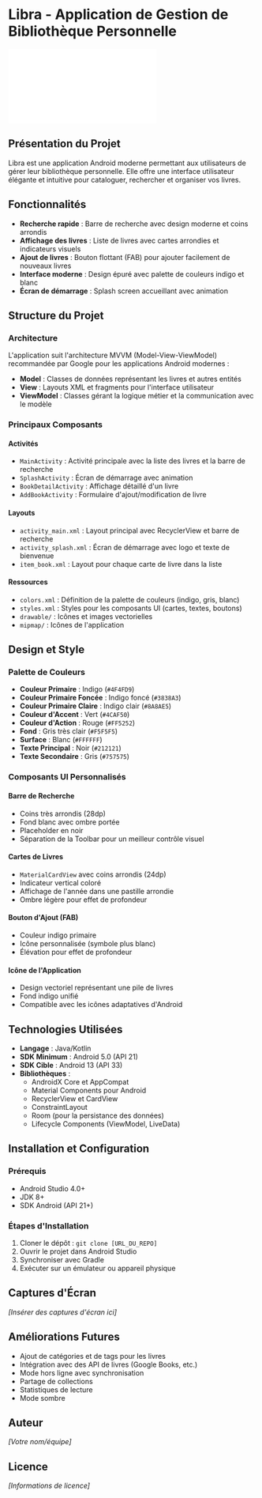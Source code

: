 # Libra - Application de Gestion de Bibliothèque Personnelle

![Logo Libra](app/src/main/res/drawable/ic_books_stack.xml)

## Présentation du Projet

Libra est une application Android moderne permettant aux utilisateurs de gérer leur bibliothèque personnelle. Elle offre une interface utilisateur élégante et intuitive pour cataloguer, rechercher et organiser vos livres.

## Fonctionnalités

- **Recherche rapide** : Barre de recherche avec design moderne et coins arrondis
- **Affichage des livres** : Liste de livres avec cartes arrondies et indicateurs visuels
- **Ajout de livres** : Bouton flottant (FAB) pour ajouter facilement de nouveaux livres
- **Interface moderne** : Design épuré avec palette de couleurs indigo et blanc
- **Écran de démarrage** : Splash screen accueillant avec animation

## Structure du Projet

### Architecture

L'application suit l'architecture MVVM (Model-View-ViewModel) recommandée par Google pour les applications Android modernes :

- **Model** : Classes de données représentant les livres et autres entités
- **View** : Layouts XML et fragments pour l'interface utilisateur
- **ViewModel** : Classes gérant la logique métier et la communication avec le modèle

### Principaux Composants

#### Activités
- `MainActivity` : Activité principale avec la liste des livres et la barre de recherche
- `SplashActivity` : Écran de démarrage avec animation
- `BookDetailActivity` : Affichage détaillé d'un livre
- `AddBookActivity` : Formulaire d'ajout/modification de livre

#### Layouts
- `activity_main.xml` : Layout principal avec RecyclerView et barre de recherche
- `activity_splash.xml` : Écran de démarrage avec logo et texte de bienvenue
- `item_book.xml` : Layout pour chaque carte de livre dans la liste

#### Ressources
- `colors.xml` : Définition de la palette de couleurs (indigo, gris, blanc)
- `styles.xml` : Styles pour les composants UI (cartes, textes, boutons)
- `drawable/` : Icônes et images vectorielles
- `mipmap/` : Icônes de l'application

## Design et Style

### Palette de Couleurs

- **Couleur Primaire** : Indigo (`#4F4FD9`)
- **Couleur Primaire Foncée** : Indigo foncé (`#3838A3`)
- **Couleur Primaire Claire** : Indigo clair (`#8A8AE5`)
- **Couleur d'Accent** : Vert (`#4CAF50`)
- **Couleur d'Action** : Rouge (`#FF5252`)
- **Fond** : Gris très clair (`#F5F5F5`)
- **Surface** : Blanc (`#FFFFFF`)
- **Texte Principal** : Noir (`#212121`)
- **Texte Secondaire** : Gris (`#757575`)

### Composants UI Personnalisés

#### Barre de Recherche
- Coins très arrondis (28dp)
- Fond blanc avec ombre portée
- Placeholder en noir
- Séparation de la Toolbar pour un meilleur contrôle visuel

#### Cartes de Livres
- `MaterialCardView` avec coins arrondis (24dp)
- Indicateur vertical coloré
- Affichage de l'année dans une pastille arrondie
- Ombre légère pour effet de profondeur

#### Bouton d'Ajout (FAB)
- Couleur indigo primaire
- Icône personnalisée (symbole plus blanc)
- Élévation pour effet de profondeur

#### Icône de l'Application
- Design vectoriel représentant une pile de livres
- Fond indigo unifié
- Compatible avec les icônes adaptatives d'Android

## Technologies Utilisées

- **Langage** : Java/Kotlin
- **SDK Minimum** : Android 5.0 (API 21)
- **SDK Cible** : Android 13 (API 33)
- **Bibliothèques** :
  - AndroidX Core et AppCompat
  - Material Components pour Android
  - RecyclerView et CardView
  - ConstraintLayout
  - Room (pour la persistance des données)
  - Lifecycle Components (ViewModel, LiveData)

## Installation et Configuration

### Prérequis
- Android Studio 4.0+
- JDK 8+
- SDK Android (API 21+)

### Étapes d'Installation
1. Cloner le dépôt : `git clone [URL_DU_REPO]`
2. Ouvrir le projet dans Android Studio
3. Synchroniser avec Gradle
4. Exécuter sur un émulateur ou appareil physique

## Captures d'Écran

*[Insérer des captures d'écran ici]*

## Améliorations Futures

- Ajout de catégories et de tags pour les livres
- Intégration avec des API de livres (Google Books, etc.)
- Mode hors ligne avec synchronisation
- Partage de collections
- Statistiques de lecture
- Mode sombre

## Auteur

*[Votre nom/équipe]*

## Licence

*[Informations de licence]*
